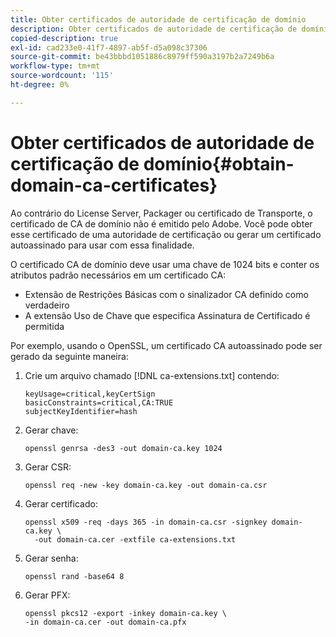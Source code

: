 ```yaml
---
title: Obter certificados de autoridade de certificação de domínio
description: Obter certificados de autoridade de certificação de domínio
copied-description: true
exl-id: cad233e0-41f7-4897-ab5f-d5a098c37306
source-git-commit: be43bbbd1051886c8979ff590a3197b2a7249b6a
workflow-type: tm+mt
source-wordcount: '115'
ht-degree: 0%

---
```


# Obter certificados de autoridade de certificação de domínio{#obtain-domain-ca-certificates}

Ao contrário do License Server, Packager ou certificado de Transporte, o certificado de CA de domínio não é emitido pelo Adobe. Você pode obter esse certificado de uma autoridade de certificação ou gerar um certificado autoassinado para usar com essa finalidade.

O certificado CA de domínio deve usar uma chave de 1024 bits e conter os atributos padrão necessários em um certificado CA:

* Extensão de Restrições Básicas com o sinalizador CA definido como verdadeiro
* A extensão Uso de Chave que especifica Assinatura de Certificado é permitida

Por exemplo, usando o OpenSSL, um certificado CA autoassinado pode ser gerado da seguinte maneira:

1. Crie um arquivo chamado [!DNL ca-extensions.txt] contendo:

   ```
   keyUsage=critical,keyCertSign  
   basicConstraints=critical,CA:TRUE  
   subjectKeyIdentifier=hash 
   ```

1. Gerar chave:

   ```
   openssl genrsa -des3 -out domain-ca.key 1024 
   ```

1. Gerar CSR:

   ```
   openssl req -new -key domain-ca.key -out domain-ca.csr 
   ```

1. Gerar certificado:

   ```
   openssl x509 -req -days 365 -in domain-ca.csr -signkey domain-ca.key \ 
     -out domain-ca.cer -extfile ca-extensions.txt 
   ```

1. Gerar senha:

   ```
   openssl rand -base64 8 
   ```

1. Gerar PFX:

   ```
   openssl pkcs12 -export -inkey domain-ca.key \ 
   -in domain-ca.cer -out domain-ca.pfx
   ```

